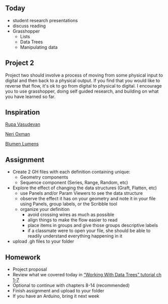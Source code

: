 
## Today

- student research presentations
- discuss reading
- Grasshopper
  - Lists
  - Data Trees
  - Manipulating data

## Project 2

Project two should involve a process of moving from some physical input to digital and then back to a physical output. If you find that you would like to reverse that flow, it's ok to go from digital to physical to digital. I encourage you to use grasshopper, doing self guided research, and building on what you have learned so far.

## Inspiration

[Rupa Vasudevan](https://rouxpz.com/hate-couture/)

[Neri Oxman](https://www.fastcompany.com/3047486/from-mits-neri-oxman-the-far-flung-future-of-wearables)

[Blumen Lumens](https://www.foldhaus.com/blumen-lumen)

## Assignment

  - Create 2 GH files with each definition containing unique:
    - Geometry components
    - Sequence component (Series, Range, Random, etc)
  - Explore the effect of changing the data structures (Graft, Flatten, etc)
    - use Panels and/or Param Viewers to see the data structure
    - observe the effect it has on your geometry and note it in your file using Panels, group labels, or the Scribble tool
    - organize your definition
      - avoid crossing wires as much as possible
      - align things to make the flow easier to read
      - place items in groups and give those groups descriptive labels
      - if a classmate were to open your file, she should be able to readily understand everything happening in it
  - upload .gh files to your folder

## Homework

- Project proposal
- Review what we covered today in [“Working With Data Trees” tutorial ch 1-7](https://www.youtube.com/playlist?list=PLGV167zE8gnV-mffyzD3mDhOrSM-CXaYW)
- Optional to continue with chapters 8-14 (recommended)
- Finish assignment and upload to your folder
- If you have an Arduino, bring it next week
